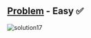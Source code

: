 [Problem](https://www.hackerrank.com/challenges/30-recursion/problem) - Easy :white_check_mark:
---
![solution17](https://user-images.githubusercontent.com/44196434/152368047-8b9d36fa-58f5-402f-9348-714b13a84146.png)
